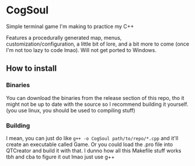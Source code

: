 # CogSoul
Simple terminal game I'm making to practice my C++

Features a procedurally generated map, menus, customization/configuration, a little bit of lore, and a bit more to come (once I'm not too lazy to code lmao).
Will not get ported to Windows.

## How to install
### Binaries
You can download the binaries from the release section of this repo, tho it might not be up to date with the source so I recommend building it yourself. (you use linux, you should be used to compiling stuff)
### Building
I mean, you can just do like ``g++ -o CogSoul path/to/repo/*.cpp`` and it'll create an executable called Game.
Or you could load the .pro file into QTCreator and build it with that.
I dunno how all this Makefile stuff works tbh and cba to figure it out lmao just use g++
